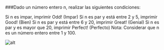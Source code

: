 ###Dado un número entero n, realizar las siguientes condiciones:

Si n es impar, imprimir Odd! (Impar)
Si n es par y está entre 2 y 5, imprimir Good! (Bien)
Si n es par y está entre 6 y 20, imprimir Great! (Genial)
Si n es par y es mayor que 20, imprimir Perfect! (Perfecto)
Nota: Considerar que n es un número entero entre 1 y 100.

![alt]()
